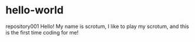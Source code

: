 # hello-world
repository001
Hello! My name is scrotum, I like to play my scrotum, and this is the first time coding for me!
